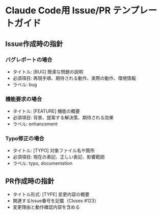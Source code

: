 # Claude Code用 Issue/PR テンプレートガイド

## Issue作成時の指針

### バグレポートの場合
- タイトル: [BUG] 簡潔な問題の説明
- 必須項目: 再現手順、期待される動作、実際の動作、環境情報
- ラベル: bug

### 機能要求の場合  
- タイトル: [FEATURE] 機能の概要
- 必須項目: 背景、提案する解決策、期待される効果
- ラベル: enhancement

### Typo修正の場合
- タイトル: [TYPO] 対象ファイル名や箇所
- 必須項目: 現在の表記、正しい表記、影響範囲
- ラベル: typo, documentation

## PR作成時の指針
- タイトル形式: [TYPE] 変更内容の概要
- 関連するIssue番号を記載（Closes #123）
- 変更理由と動作確認内容を含める
